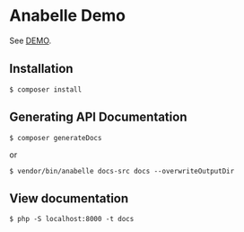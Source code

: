 # Anabelle Demo

See [DEMO](https://examples.contributte.org/packages/anabelle/).

## Installation

```
$ composer install
```

## Generating API Documentation

```
$ composer generateDocs
```

or

```
$ vendor/bin/anabelle docs-src docs --overwriteOutputDir
```

## View documentation

```
$ php -S localhost:8000 -t docs
```
